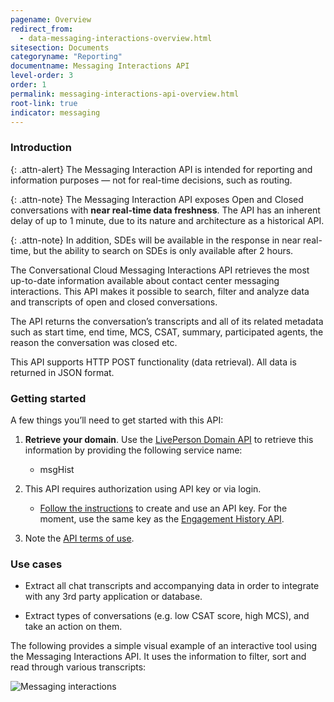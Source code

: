 ```yaml
---
pagename: Overview
redirect_from:
  - data-messaging-interactions-overview.html
sitesection: Documents
categoryname: "Reporting"
documentname: Messaging Interactions API
level-order: 3
order: 1
permalink: messaging-interactions-api-overview.html
root-link: true
indicator: messaging
---
```


### Introduction

{: .attn-alert}
The Messaging Interaction API is intended for reporting and information purposes — not for real-time decisions, such as routing.

{: .attn-note}
The Messaging Interaction API exposes Open and Closed conversations with **near real-time data freshness**. The API has an inherent delay of up to 1 minute, due to its nature and architecture as a historical API.

{: .attn-note}
In addition, SDEs will be available in the response in near real-time, but the ability to search on SDEs is only available after 2 hours. <!-- The “All Conversations” tab in the Conversational Cloud is also built on top of this API. -->

The Conversational Cloud Messaging Interactions API retrieves the most up-to-date information available about contact center messaging interactions. This API makes it possible to search, filter and analyze data and transcripts of open and closed conversations.

The API returns the conversation’s transcripts and all of its related metadata such as start time, end time, MCS, CSAT, summary, participated agents, the reason the conversation was closed etc.

This API supports HTTP POST functionality (data retrieval). All data is returned in JSON format.

### Getting started

A few things you’ll need to get started with this API:

1. **Retrieve your domain**. Use the [LivePerson Domain API](agent-domain-domain-api.html) to retrieve this information by providing the following service name:

	* msgHist

2. This API requires authorization using API key or via login.

	* [Follow the instructions](oauth-1-0-api-keys.html) to create and use an API key. For the moment, use the same key as the [Engagement History API](engagement-history-api-overview.html).

3. Note the [API terms of use](https://www.liveperson.com/policies/apitou).

### Use cases

* Extract all chat transcripts and accompanying data in order to integrate with any 3rd party application or database.

* Extract types of conversations (e.g. low CSAT score, high MCS), and take an action on them.

The following provides a simple visual example of an interactive tool using the Messaging Interactions API. It uses the information to filter, sort and read through various transcripts:

![Messaging interactions](img/messaginginteractions.png)